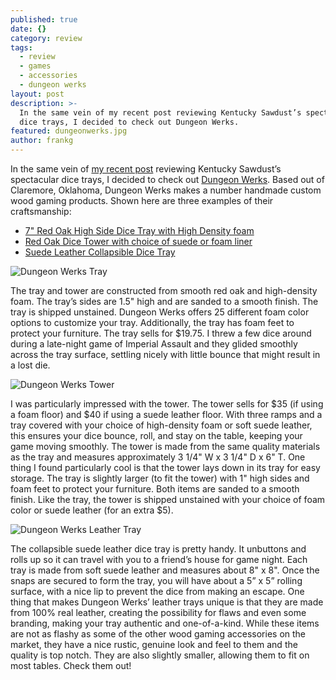 ```yaml
---
published: true
date: {}
category: review
tags:
  - review
  - games
  - accessories
  - dungeon werks
layout: post
description: >-
  In the same vein of my recent post reviewing Kentucky Sawdust’s spectacular
  dice trays, I decided to check out Dungeon Werks.
featured: dungeonwerks.jpg
author: frankg
---
```



In the same vein of [my recent post](http://pawnsperspective.com/Kentucky-Sawdust-Dice-Tray-Review/) reviewing Kentucky Sawdust’s spectacular dice trays, I decided to check out [Dungeon Werks](https://www.etsy.com/shop/DungeonWerksGA?ref=l2-shopheader-name). Based out of Claremore, Oklahoma, Dungeon Werks makes a number handmade custom wood gaming products. Shown here are three examples of their craftsmanship:

* [7" Red Oak High Side Dice Tray with High Density foam](https://www.etsy.com/listing/491228905/7-red-oak-high-side-dice-tray-with-high?ref=shop_home_active_10)
* [Red Oak Dice Tower with choice of suede or foam liner](https://www.etsy.com/listing/109438161/red-oak-dice-tower-with-choice-of-suede?ref=shop_home_active_4)
* [Suede Leather Collapsible Dice Tray](https://www.etsy.com/listing/488745625/suede-leather-collapsible-dice-tray?ref=shop_home_feat_1)

![Dungeon Werks Tray](/images/dungeonwerks/dw1.jpg) 

The tray and tower are constructed from smooth red oak and high-density foam. The tray’s sides are 1.5" high and are sanded to a smooth finish. The tray is shipped unstained. Dungeon Werks offers 25 different foam color options to customize your tray. Additionally, the tray has foam feet to protect your furniture. The tray sells for $19.75. I threw a few dice around during a late-night game of Imperial Assault and they glided smoothly across the tray surface, settling nicely with little bounce that might result in a lost die.

![Dungeon Werks Tower](/images/dungeonwerks/dw2.jpg)

I was particularly impressed with the tower. The tower sells for $35 (if using a foam floor) and $40 if using a suede leather floor. With three ramps and a tray covered with your choice of high-density foam or soft suede leather, this ensures your dice bounce, roll, and stay on the table, keeping your game moving smoothly. The tower is made from the same quality materials as the tray and measures approximately 3 1/4" W x 3 1/4" D x 6" T. One thing I found particularly cool is that the tower lays down in its tray for easy storage. The tray is slightly larger (to fit the tower) with 1" high sides and foam feet to protect your furniture. Both items are sanded to a smooth finish. Like the tray, the tower is shipped unstained with your choice of foam color or suede leather (for an extra $5).

![Dungeon Werks Leather Tray](/images/dungeonwerks/dw3.jpg)

The collapsible suede leather dice tray is pretty handy. It unbuttons and rolls up so it can travel with you to a friend’s house for game night. Each tray is made from soft suede leather and measures about 8" x 8". Once the snaps are secured to form the tray, you will have about a 5” x 5” rolling surface, with a nice lip to prevent the dice from making an escape. One thing that makes Dungeon Werks’ leather trays unique is that they are made from 100% real leather, creating the possibility for flaws and even some branding, making your tray authentic and one-of-a-kind. 
While these items are not as flashy as some of the other wood gaming accessories on the market, they have a nice rustic, genuine look and feel to them and the quality is top notch. They are also slightly smaller, allowing them to fit on most tables. Check them out!
